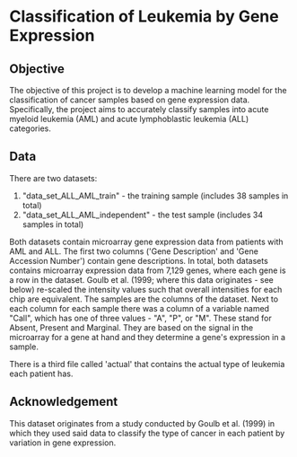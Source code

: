 # Classification of Leukemia by Gene Expression

## Objective
The objective of this project is to develop a machine learning model for the classification of cancer samples based on gene expression data. Specifically, the project aims to accurately classify samples into acute myeloid leukemia (AML) and acute lymphoblastic leukemia (ALL) categories. 

## Data
There are two datasets:
1. "data_set_ALL_AML_train" - the training sample (includes 38 samples in total)
2. "data_set_ALL_AML_independent" - the test sample (includes 34 samples in total)

Both datasets contain microarray gene expression data from patients with AML and ALL. The first two columns ('Gene Description' and 'Gene Accession Number') contain gene descriptions. 
In total, both datasets contains microarray expression data from 7,129 genes, where each gene is a row in the dataset. Goulb et al. (1999; where this data originates - see below) re-scaled the intensity values such that overall intensities for each chip are equivalent. 
The samples are the columns of the dataset. 
Next to each column for each sample there was a column of a variable named "Call", which has one of three values - "A", "P", or "M". These stand for Absent, Present and Marginal. They are based on the signal in the microarray for a gene at hand and they determine a gene's expression in a sample.  

There is a third file called 'actual' that contains the actual type of leukemia each patient has. 

## Acknowledgement
This dataset originates from a study conducted by Goulb et al. (1999) in which they used said data to classify the type of cancer in each patient by variation in gene expression.
